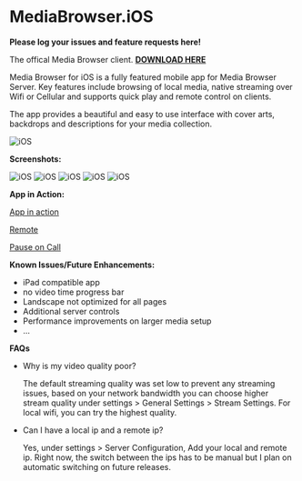 MediaBrowser.iOS
================

**Please log your issues and feature requests here!**

The offical Media Browser client. **[DOWNLOAD HERE](https://itunes.apple.com/us/app/media-browser-for-ios/id705058087?ls=1&mt=8)**

Media Browser for iOS is a fully featured mobile app for Media Browser Server. Key features include browsing of local media, native streaming over Wifi or Cellular and supports quick play and remote control on clients.

The app provides a beautiful and easy to use interface with cover arts, backdrops and descriptions for your media collection.

![iOS](https://trello-attachments.s3.amazonaws.com/521a7a2e8396025515003c73/523c8809278801fe090002ed/98cf34945d11de6d822ddee5a6afd867/2013-09-25_8-56-31_PM.jpg)

**Screenshots:**

![iOS](https://www.dropbox.com/s/24qyw0kdwu42skn/ios_1.jpg?dl=1)
![iOS](https://www.dropbox.com/s/p9d0ukms80lo7sy/ios_2.jpg?dl=1)
![iOS](https://www.dropbox.com/s/ijtjqvmejxsfwra/ios_3.jpg?dl=1)
![iOS](http://i.imgur.com/prrzxMc.jpg)
![iOS](http://i.imgur.com/c9Vd1w5.jpg)

**App in Action:**

[App in action](https://www.youtube.com/watch?v=QqRNQ10xhYk&feature=youtu.be)

[Remote](https://www.youtube.com/watch?v=mZZkUqn1GxU)

[Pause on Call](https://www.youtube.com/watch?v=2UGYW-u-WoQ&feature=youtu.be)

**Known Issues/Future Enhancements:**
* iPad compatible app
* no video time progress bar
* Landscape not optimized for all pages
* Additional server controls
* Performance improvements on larger media setup
* ...

**FAQs**
* Why is my video quality poor?

    The default streaming quality was set low to prevent any streaming issues, based on your network bandwidth you can choose higher stream quality under settings > General Settings > Stream Settings. For local wifi, you can try the highest quality.
* Can I have a local ip and a remote ip?

    Yes, under settings > Server Configuration, Add your local and remote ip. Right now, the switch between the ips has to be manual but I plan on automatic switching on future releases.
